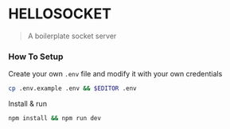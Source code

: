# HELLOSOCKET

> A boilerplate socket server


### How To Setup

Create your own `.env` file and modify it with your own credentials
```bash
cp .env.example .env && $EDITOR .env
```

Install & run
```bash
npm install && npm run dev
```
